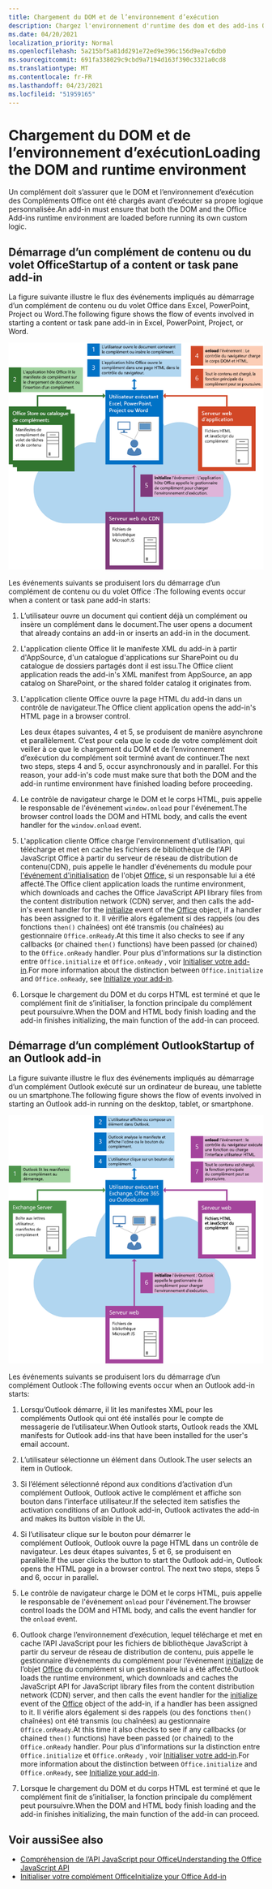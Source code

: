 ```yaml
---
title: Chargement du DOM et de l’environnement d’exécution
description: Chargez l'environnement d'runtime des dom et des add-ins Office.
ms.date: 04/20/2021
localization_priority: Normal
ms.openlocfilehash: 5a215bf5a81dd291e72ed9e396c156d9ea7c6db0
ms.sourcegitcommit: 691fa338029c9cbd9a7194d163f390c3321a0cd8
ms.translationtype: MT
ms.contentlocale: fr-FR
ms.lasthandoff: 04/23/2021
ms.locfileid: "51959165"
---
```

# <a name="loading-the-dom-and-runtime-environment"></a><span data-ttu-id="f764e-103">Chargement du DOM et de l’environnement d’exécution</span><span class="sxs-lookup"><span data-stu-id="f764e-103">Loading the DOM and runtime environment</span></span>

<span data-ttu-id="f764e-104">Un complément doit s’assurer que le DOM et l’environnement d’exécution des Compléments Office ont été chargés avant d’exécuter sa propre logique personnalisée.</span><span class="sxs-lookup"><span data-stu-id="f764e-104">An add-in must ensure that both the DOM and the Office Add-ins runtime environment are loaded before running its own custom logic.</span></span>

## <a name="startup-of-a-content-or-task-pane-add-in"></a><span data-ttu-id="f764e-105">Démarrage d’un complément de contenu ou du volet Office</span><span class="sxs-lookup"><span data-stu-id="f764e-105">Startup of a content or task pane add-in</span></span>

<span data-ttu-id="f764e-106">La figure suivante illustre le flux des événements impliqués au démarrage d’un complément de contenu ou du volet Office dans Excel, PowerPoint, Project ou Word.</span><span class="sxs-lookup"><span data-stu-id="f764e-106">The following figure shows the flow of events involved in starting a content or task pane add-in in Excel, PowerPoint, Project, or Word.</span></span>

![Flux des événements au démarrage d’un complément de contenu ou du volet Office](../images/office15-app-sdk-loading-dom-agave-runtime.png)

<span data-ttu-id="f764e-108">Les événements suivants se produisent lors du démarrage d’un complément de contenu ou du volet Office :</span><span class="sxs-lookup"><span data-stu-id="f764e-108">The following events occur when a content or task pane add-in starts:</span></span>

1. <span data-ttu-id="f764e-109">L’utilisateur ouvre un document qui contient déjà un complément ou insère un complément dans le document.</span><span class="sxs-lookup"><span data-stu-id="f764e-109">The user opens a document that already contains an add-in or inserts an add-in in the document.</span></span>

2. <span data-ttu-id="f764e-110">L'application cliente Office lit le manifeste XML du add-in à partir d'AppSource, d'un catalogue d'applications sur SharePoint ou du catalogue de dossiers partagés dont il est issu.</span><span class="sxs-lookup"><span data-stu-id="f764e-110">The Office client application reads the add-in's XML manifest from AppSource, an app catalog on SharePoint, or the shared folder catalog it originates from.</span></span>

3. <span data-ttu-id="f764e-111">L'application cliente Office ouvre la page HTML du add-in dans un contrôle de navigateur.</span><span class="sxs-lookup"><span data-stu-id="f764e-111">The Office client application opens the add-in's HTML page in a browser control.</span></span>

    <span data-ttu-id="f764e-p101">Les deux étapes suivantes, 4 et 5, se produisent de manière asynchrone et parallèlement. C’est pour cela que le code de votre complément doit veiller à ce que le chargement du DOM et de l’environnement d’exécution du complément soit terminé avant de continuer.</span><span class="sxs-lookup"><span data-stu-id="f764e-p101">The next two steps, steps 4 and 5, occur asynchronously and in parallel. For this reason, your add-in's code must make sure that both the DOM and the add-in runtime environment have finished loading before proceeding.</span></span>

4. <span data-ttu-id="f764e-114">Le contrôle de navigateur charge le DOM et le corps HTML, puis appelle le responsable de l'événement `window.onload` pour l'événement.</span><span class="sxs-lookup"><span data-stu-id="f764e-114">The browser control loads the DOM and HTML body, and calls the event handler for the `window.onload` event.</span></span>

5. <span data-ttu-id="f764e-115">L'application cliente Office charge l'environnement d'utilisation, qui télécharge et met en cache les fichiers de bibliothèque de l'API JavaScript Office à partir du serveur de réseau de distribution de contenu(CDN), puis appelle le handler d'événements du module pour [l'événement d'initialisation](/javascript/api/office#office-initialize-reason-) de l'objet [Office,](/javascript/api/office) si un responsable lui a été affecté.</span><span class="sxs-lookup"><span data-stu-id="f764e-115">The Office client application loads the runtime environment, which downloads and caches the Office JavaScript API library files from the content distribution network (CDN) server, and then calls the add-in's event handler for the [initialize](/javascript/api/office#office-initialize-reason-) event of the [Office](/javascript/api/office) object, if a handler has been assigned to it.</span></span> <span data-ttu-id="f764e-116">Il vérifie alors également si des rappels (ou des fonctions `then()` chaînées) ont été transmis (ou chaînées) au gestionnaire `Office.onReady`.</span><span class="sxs-lookup"><span data-stu-id="f764e-116">At this time it also checks to see if any callbacks (or chained `then()` functions) have been passed (or chained) to the `Office.onReady` handler.</span></span> <span data-ttu-id="f764e-117">Pour plus d'informations sur la distinction entre `Office.initialize` et `Office.onReady` , voir [Initialiser votre add-in](initialize-add-in.md).</span><span class="sxs-lookup"><span data-stu-id="f764e-117">For more information about the distinction between `Office.initialize` and `Office.onReady`, see [Initialize your add-in](initialize-add-in.md).</span></span>

6. <span data-ttu-id="f764e-118">Lorsque le chargement du DOM et du corps HTML est terminé et que le complément finit de s’initialiser, la fonction principale du complément peut poursuivre.</span><span class="sxs-lookup"><span data-stu-id="f764e-118">When the DOM and HTML body finish loading and the add-in finishes initializing, the main function of the add-in can proceed.</span></span>


## <a name="startup-of-an-outlook-add-in"></a><span data-ttu-id="f764e-119">Démarrage d’un complément Outlook</span><span class="sxs-lookup"><span data-stu-id="f764e-119">Startup of an Outlook add-in</span></span>

<span data-ttu-id="f764e-120">La figure suivante illustre le flux des événements impliqués au démarrage d’un complément Outlook exécuté sur un ordinateur de bureau, une tablette ou un smartphone.</span><span class="sxs-lookup"><span data-stu-id="f764e-120">The following figure shows the flow of events involved in starting an Outlook add-in running on the desktop, tablet, or smartphone.</span></span>

![Flux des événements au démarrage du complément Outlook](../images/outlook15-loading-dom-agave-runtime.png)

<span data-ttu-id="f764e-122">Les événements suivants se produisent lors du démarrage d’un complément Outlook :</span><span class="sxs-lookup"><span data-stu-id="f764e-122">The following events occur when an Outlook add-in starts:</span></span>

1. <span data-ttu-id="f764e-123">Lorsqu’Outlook démarre, il lit les manifestes XML pour les compléments Outlook qui ont été installés pour le compte de messagerie de l’utilisateur.</span><span class="sxs-lookup"><span data-stu-id="f764e-123">When Outlook starts, Outlook reads the XML manifests for Outlook add-ins that have been installed for the user's email account.</span></span>

2. <span data-ttu-id="f764e-124">L’utilisateur sélectionne un élément dans Outlook.</span><span class="sxs-lookup"><span data-stu-id="f764e-124">The user selects an item in Outlook.</span></span>

3. <span data-ttu-id="f764e-125">Si l’élément sélectionné répond aux conditions d’activation d’un complément Outlook, Outlook active le complément et affiche son bouton dans l’interface utilisateur.</span><span class="sxs-lookup"><span data-stu-id="f764e-125">If the selected item satisfies the activation conditions of an Outlook add-in, Outlook activates the add-in and makes its button visible in the UI.</span></span>

4. <span data-ttu-id="f764e-p103">Si l’utilisateur clique sur le bouton pour démarrer le complément Outlook, Outlook ouvre la page HTML dans un contrôle de navigateur. Les deux étapes suivantes, 5 et 6, se produisent en parallèle.</span><span class="sxs-lookup"><span data-stu-id="f764e-p103">If the user clicks the button to start the Outlook add-in, Outlook opens the HTML page in a browser control. The next two steps, steps 5 and 6, occur in parallel.</span></span>

5. <span data-ttu-id="f764e-128">Le contrôle de navigateur charge le DOM et le corps HTML, puis appelle le responsable de l'événement `onload` pour l'événement.</span><span class="sxs-lookup"><span data-stu-id="f764e-128">The browser control loads the DOM and HTML body, and calls the event handler for the `onload` event.</span></span>

6. <span data-ttu-id="f764e-129">Outlook charge l’environnement d’exécution, lequel télécharge et met en cache l’API JavaScript pour les fichiers de bibliothèque JavaScript à partir du serveur de réseau de distribution de contenu, puis appelle le gestionnaire d’événements du complément pour l’événement [initialize](/javascript/api/office#office-initialize-reason-) de l’objet [Office](/javascript/api/office) du complément si un gestionnaire lui a été affecté.</span><span class="sxs-lookup"><span data-stu-id="f764e-129">Outlook loads the runtime environment, which downloads and caches the JavaScript API for JavaScript library files from the content distribution network (CDN) server, and then calls the event handler for the [initialize](/javascript/api/office#office-initialize-reason-) event of the [Office](/javascript/api/office) object of the add-in, if a handler has been assigned to it.</span></span> <span data-ttu-id="f764e-130">Il vérifie alors également si des rappels (ou des fonctions `then()` chaînées) ont été transmis (ou chaînées) au gestionnaire `Office.onReady`.</span><span class="sxs-lookup"><span data-stu-id="f764e-130">At this time it also checks to see if any callbacks (or chained `then()` functions) have been passed (or chained) to the `Office.onReady` handler.</span></span> <span data-ttu-id="f764e-131">Pour plus d'informations sur la distinction entre `Office.initialize` et `Office.onReady` , voir [Initialiser votre add-in](initialize-add-in.md).</span><span class="sxs-lookup"><span data-stu-id="f764e-131">For more information about the distinction between `Office.initialize` and `Office.onReady`, see [Initialize your add-in](initialize-add-in.md).</span></span>

7. <span data-ttu-id="f764e-132">Lorsque le chargement du DOM et du corps HTML est terminé et que le complément finit de s’initialiser, la fonction principale du complément peut poursuivre.</span><span class="sxs-lookup"><span data-stu-id="f764e-132">When the DOM and HTML body finish loading and the add-in finishes initializing, the main function of the add-in can proceed.</span></span>

## <a name="see-also"></a><span data-ttu-id="f764e-133">Voir aussi</span><span class="sxs-lookup"><span data-stu-id="f764e-133">See also</span></span>

- [<span data-ttu-id="f764e-134">Compréhension de l’API JavaScript pour Office</span><span class="sxs-lookup"><span data-stu-id="f764e-134">Understanding the Office JavaScript API</span></span>](understanding-the-javascript-api-for-office.md)
- [<span data-ttu-id="f764e-135">Initialiser votre complément Office</span><span class="sxs-lookup"><span data-stu-id="f764e-135">Initialize your Office Add-in</span></span>](initialize-add-in.md)
